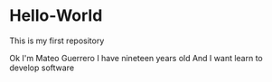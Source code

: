 # Hello-World
This is my first repository

Ok I'm Mateo Guerrero 
I have nineteen years old
And I want learn to develop software
